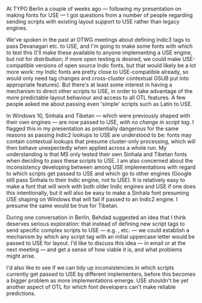 At TYPO Berlin a couple of weeks ago — following my presentation on making fonts for USE — I got questions from a number of people regarding sending scripts with existing layout support to USE rather than legacy engines.

We've spoken in the past at OTWG meetings about defining Indic3 tags to pass Devanagari etc. to USE, and I'm going to make some fonts with which to test this (I'll make these available to anyone implementing a USE engine, but not for distribution; if more open testing is desired, we could make USE-compatible versions of open source Indic fonts, but that would likely be a lot more work: my Indic fonts are pretty close to USE-compatible already, so would only need tag changes and cross-cluster contextual GSUB put into appropriate features). But there's at least some interest in having a mechanism to direct other scripts to USE, in order to take advantage of the more predictable layout behaviour and access to all OTL features. A few people asked me about passing even 'simple' scripts such as Latin to USE.

In Windows 10, Sinhala and Tibetan — which were previously shaped with their own engines — are now passed to USE, *with no change in script tag*. I flagged this in my presentation as potentially dangerous for the same reasons as passing Indic2 lookups to USE are understood to be: fonts may contain contextual lookups that presume cluster-only processing, which will then behave unexpectedly when applied across a whole run. My understanding is that MS only tested their own Sinhala and Tibetan fonts when deciding to pass these scripts to USE. I am also concerned about the inconsistency developing between among USE implementations with regard to which scripts get passed to USE and which go to other engines (Google still pass Sinhala to their Indic engine, not to USE). It is relatively easy to make a font that will work with both older Indic engines and USE if one does this intentionally, but it will also be easy to make a Sinhala font presuming USE shaping on Windows that will fail if passed to an Indic2 engine. I presume the same would be true for Tibetan.

During one conversation in Berlin, Behdad suggested an idea that I think deserves serious exploration: that instead of defining new script tags to send specific complex scripts to USE — e.g. <dev3>, <bng3> etc. — we could establish a mechanism by which any script tag with an initial uppercase letter would be passed to USE for layout. I'd like to discuss this idea — in email or at the next meeting — and get a sense of how viable it is, and what problems might arise.

I'd also like to see if we can tidy up inconsistencies in which scripts currently get passed to USE by different implementers, before this becomes a bigger problem as more implementations emerge. USE shouldn't be yet another aspect of OTL for which font developers can't make reliable predictions.

